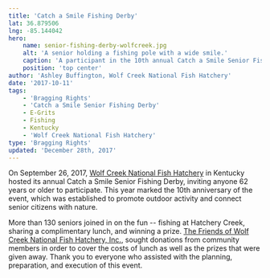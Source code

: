 ```yaml
---
title: 'Catch a Smile Fishing Derby'
lat: 36.879506
lng: -85.144042
hero:
    name: senior-fishing-derby-wolfcreek.jpg
    alt: 'A senior holding a fishing pole with a wide smile.'
    caption: 'A participant in the 10th annual Catch a Smile Senior Fishing Derby shows off his catch and his smile.  Photo by Ashley Buffington USFWS.'
    position: 'top center'
author: 'Ashley Buffington, Wolf Creek National Fish Hatchery'
date: '2017-10-11'
tags:
    - 'Bragging Rights'
    - 'Catch a Smile Senior Fishing Derby'
    - E-Grits
    - Fishing
    - Kentucky
    - 'Wolf Creek National Fish Hatchery'
type: 'Bragging Rights'
updated: 'December 28th, 2017'
---
```


On September 26, 2017, [Wolf Creek National Fish Hatchery](https://www.fws.gov/wolfcreek/) in Kentucky hosted its annual Catch a Smile Senior Fishing Derby, inviting anyone 62 years or older to participate. This year marked the 10th anniversary of the event, which was  established to promote outdoor activity and connect senior citizens with nature.

More than 130 seniors joined in on the fun -- fishing at Hatchery Creek, sharing  a complimentary lunch, and winning a prize. [The Friends of Wolf Creek National Fish Hatchery, Inc.](https://www.friendsofwolfcreeknfh.com/), sought donations from community members in order to cover the costs of lunch as well as the prizes that were given away. Thank you to everyone who assisted with the planning, preparation, and execution of this event.

